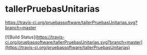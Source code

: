 # tallerPruebasUnitarias

https://travis-ci.org/pruebassoftware/tallerPruebasUnitarias.svg?branch=master

[![Build Status](https://travis-ci.org/pruebassoftware/tallerPruebasUnitarias.svg?branch=master](https://travis-ci.org/pruebassoftware/tallerPruebasUnitarias)
